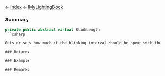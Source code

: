 ← [Index](Api-Index) ← [IMyLightingBlock](Sandbox.ModAPI.Ingame.IMyLightingBlock)

### Summary

```csharp
private public abstract virtual BlinkLength
```csharp

Gets or sets how much of the blinking interval should be spent with the light on, as a value between 0 and 1.

### Returns

### Example

### Remarks

